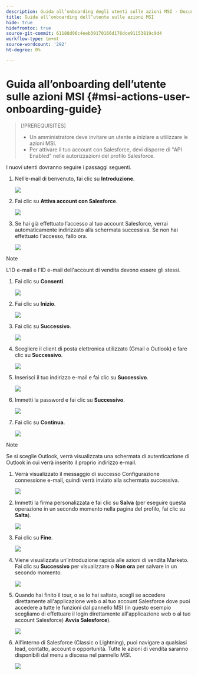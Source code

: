 ```yaml
---
description: Guida all’onboarding degli utenti sulle azioni MSI - Documenti Marketo - Documentazione del prodotto
title: Guida all’onboarding dell’utente sulle azioni MSI
hide: true
hidefromtoc: true
source-git-commit: 61188d96c4eeb39170166d176dce91153819c9d4
workflow-type: tm+mt
source-wordcount: '292'
ht-degree: 0%

---
```


# Guida all’onboarding dell’utente sulle azioni MSI {#msi-actions-user-onboarding-guide}

>[!PREREQUISITES]
>
>* Un amministratore deve invitare un utente a iniziare a utilizzare le azioni MSI.
>* Per attivare il tuo account con Salesforce, devi disporre di &quot;API Enabled&quot; nelle autorizzazioni del profilo Salesforce.


I nuovi utenti dovranno seguire i passaggi seguenti.

1. Nell’e-mail di benvenuto, fai clic su **Introduzione**.

   ![](assets/msi-actions-user-onboarding-guide-1.png)

1. Fai clic su **Attiva account con Salesforce**.

   ![](assets/msi-actions-user-onboarding-guide-2.png)

1. Se hai già effettuato l’accesso al tuo account Salesforce, verrai automaticamente indirizzato alla schermata successiva. Se non hai effettuato l&#39;accesso, fallo ora.

   ![](assets/msi-actions-user-onboarding-guide-3.png)

>[!NOTE]
>
>L&#39;ID e-mail e l&#39;ID e-mail dell&#39;account di vendita devono essere gli stessi.

1. Fai clic su **Consenti**.

   ![](assets/msi-actions-user-onboarding-guide-4.png)

1. Fai clic su **Inizio**.

   ![](assets/msi-actions-user-onboarding-guide-5.png)

1. Fai clic su **Successivo**.

   ![](assets/msi-actions-user-onboarding-guide-6.png)

1. Scegliere il client di posta elettronica utilizzato (Gmail o Outlook) e fare clic su **Successivo**.

   ![](assets/msi-actions-user-onboarding-guide-7.png)

1. Inserisci il tuo indirizzo e-mail e fai clic su **Successivo**.

   ![](assets/msi-actions-user-onboarding-guide-8.png)

1. Immetti la password e fai clic su **Successivo**.

   ![](assets/msi-actions-user-onboarding-guide-9.png)

1. Fai clic su **Continua**.

   ![](assets/msi-actions-user-onboarding-guide-10.png)

>[!NOTE]
>
>Se si sceglie Outlook, verrà visualizzata una schermata di autenticazione di Outlook in cui verrà inserito il proprio indirizzo e-mail.

1. Verrà visualizzato il messaggio di successo Configurazione connessione e-mail, quindi verrà inviato alla schermata successiva.

   ![](assets/msi-actions-user-onboarding-guide-11.png)

1. Immetti la firma personalizzata e fai clic su **Salva** (per eseguire questa operazione in un secondo momento nella pagina del profilo, fai clic su **Salta**).

   ![](assets/msi-actions-user-onboarding-guide-12.png)

1. Fai clic su **Fine**.

   ![](assets/msi-actions-user-onboarding-guide-13.png)

1. Viene visualizzata un’introduzione rapida alle azioni di vendita Marketo. Fai clic su **Successivo** per visualizzare o **Non ora** per salvare in un secondo momento.

   ![](assets/msi-actions-user-onboarding-guide-14.png)

1. Quando hai finito il tour, o se lo hai saltato, scegli se accedere direttamente all&#39;applicazione web o al tuo account Salesforce dove puoi accedere a tutte le funzioni dal pannello MSI (in questo esempio scegliamo di effettuare il login direttamente all&#39;applicazione web o al tuo account Salesforce) **Avvia Salesforce**).

   ![](assets/msi-actions-user-onboarding-guide-15.png)

1. All’interno di Salesforce (Classic o Lightning), puoi navigare a qualsiasi lead, contatto, account o opportunità. Tutte le azioni di vendita saranno disponibili dal menu a discesa nel pannello MSI.

   ![](assets/msi-actions-user-onboarding-guide-16.png)
